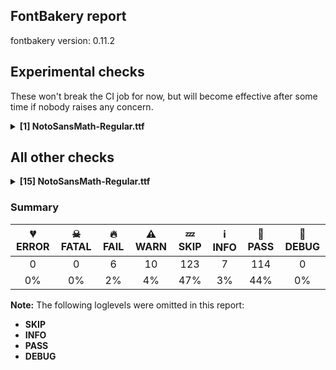 ## FontBakery report

fontbakery version: 0.11.2

<h2>Experimental checks</h2><p>These won't break the CI job for now, but will become effective after some time if nobody raises any concern.</p><details><summary><b>[1] NotoSansMath-Regular.ttf</b></summary><div><details><summary>🔥 <b>FAIL:</b> Ensure the font supports case swapping for all its glyphs. (<a href="https://font-bakery.readthedocs.io/en/stable/fontbakery/profiles/universal.html#com.google.fonts/check/case_mapping">com.google.fonts/check/case_mapping</a>)</summary><div>


* 🔥 **FAIL** The following glyphs lack their case-swapping counterparts:

| Glyph present in the font | Missing case-swapping counterpart |
| :--- | :--- |
| U+0123: LATIN SMALL LETTER G WITH CEDILLA | U+0122: LATIN CAPITAL LETTER G WITH CEDILLA |

 [code: missing-case-counterparts]
</div></details><br></div></details><h2>All other checks</h2><details><summary><b>[15] NotoSansMath-Regular.ttf</b></summary><div><details><summary>🔥 <b>FAIL:</b> Check Google Fonts glyph coverage. (<a href="https://font-bakery.readthedocs.io/en/stable/fontbakery/profiles/googlefonts.html#com.google.fonts/check/glyph_coverage">com.google.fonts/check/glyph_coverage</a>)</summary><div>


* 🔥 **FAIL** Missing required codepoints:

	- 0x00A1 (INVERTED EXCLAMATION MARK)


	- 0x00A8 (DIAERESIS)


	- 0x00AA (FEMININE ORDINAL INDICATOR)


	- 0x00AB (LEFT-POINTING DOUBLE ANGLE QUOTATION MARK)


	- 0x00AF (MACRON)


	- 0x00B4 (ACUTE ACCENT)


	- 0x00B6 (PILCROW SIGN)


	- 0x00BA (MASCULINE ORDINAL INDICATOR)


	- 0x00BB (RIGHT-POINTING DOUBLE ANGLE QUOTATION MARK)


	- 0x00BF (INVERTED QUESTION MARK)


	- 0x00C0 (LATIN CAPITAL LETTER A WITH GRAVE)


	- 0x00C1 (LATIN CAPITAL LETTER A WITH ACUTE)


	- 0x00C2 (LATIN CAPITAL LETTER A WITH CIRCUMFLEX)


	- 0x00C3 (LATIN CAPITAL LETTER A WITH TILDE)


	- 0x00C4 (LATIN CAPITAL LETTER A WITH DIAERESIS)


	- 0x00C6 (LATIN CAPITAL LETTER AE)


	- 0x00C8 (LATIN CAPITAL LETTER E WITH GRAVE)


	- 0x00C9 (LATIN CAPITAL LETTER E WITH ACUTE)


	- 0x00CA (LATIN CAPITAL LETTER E WITH CIRCUMFLEX)


	- 0x00CB (LATIN CAPITAL LETTER E WITH DIAERESIS)


	- 0x00CC (LATIN CAPITAL LETTER I WITH GRAVE)


	- 0x00CD (LATIN CAPITAL LETTER I WITH ACUTE)


	- 0x00CE (LATIN CAPITAL LETTER I WITH CIRCUMFLEX)


	- 0x00CF (LATIN CAPITAL LETTER I WITH DIAERESIS)


	- 0x00D1 (LATIN CAPITAL LETTER N WITH TILDE)


	- 0x00D2 (LATIN CAPITAL LETTER O WITH GRAVE)


	- 0x00D3 (LATIN CAPITAL LETTER O WITH ACUTE)


	- 0x00D4 (LATIN CAPITAL LETTER O WITH CIRCUMFLEX)


	- 0x00D5 (LATIN CAPITAL LETTER O WITH TILDE)


	- 0x00D6 (LATIN CAPITAL LETTER O WITH DIAERESIS)


	- 0x00D8 (LATIN CAPITAL LETTER O WITH STROKE)


	- 0x00D9 (LATIN CAPITAL LETTER U WITH GRAVE)


	- 0x00DA (LATIN CAPITAL LETTER U WITH ACUTE)


	- 0x00DB (LATIN CAPITAL LETTER U WITH CIRCUMFLEX)


	- 0x00DC (LATIN CAPITAL LETTER U WITH DIAERESIS)


	- 0x00DD (LATIN CAPITAL LETTER Y WITH ACUTE)


	- 0x00DF (LATIN SMALL LETTER SHARP S)


	- 0x00E0 (LATIN SMALL LETTER A WITH GRAVE)


	- 0x00E1 (LATIN SMALL LETTER A WITH ACUTE)


	- 0x00E2 (LATIN SMALL LETTER A WITH CIRCUMFLEX)


	- 0x00E3 (LATIN SMALL LETTER A WITH TILDE)


	- 0x00E4 (LATIN SMALL LETTER A WITH DIAERESIS)


	- 0x00E6 (LATIN SMALL LETTER AE)


	- 0x00E8 (LATIN SMALL LETTER E WITH GRAVE)


	- 0x00E9 (LATIN SMALL LETTER E WITH ACUTE)


	- 0x00EA (LATIN SMALL LETTER E WITH CIRCUMFLEX)


	- 0x00EB (LATIN SMALL LETTER E WITH DIAERESIS)


	- 0x00EC (LATIN SMALL LETTER I WITH GRAVE)


	- 0x00ED (LATIN SMALL LETTER I WITH ACUTE)


	- 0x00EE (LATIN SMALL LETTER I WITH CIRCUMFLEX)


	- 0x00EF (LATIN SMALL LETTER I WITH DIAERESIS)


	- 0x00F1 (LATIN SMALL LETTER N WITH TILDE)


	- 0x00F2 (LATIN SMALL LETTER O WITH GRAVE)


	- 0x00F3 (LATIN SMALL LETTER O WITH ACUTE)


	- 0x00F4 (LATIN SMALL LETTER O WITH CIRCUMFLEX)


	- 0x00F5 (LATIN SMALL LETTER O WITH TILDE)


	- 0x00F6 (LATIN SMALL LETTER O WITH DIAERESIS)


	- 0x00F8 (LATIN SMALL LETTER O WITH STROKE)


	- 0x00F9 (LATIN SMALL LETTER U WITH GRAVE)


	- 0x00FA (LATIN SMALL LETTER U WITH ACUTE)


	- 0x00FB (LATIN SMALL LETTER U WITH CIRCUMFLEX)


	- 0x00FC (LATIN SMALL LETTER U WITH DIAERESIS)


	- 0x00FD (LATIN SMALL LETTER Y WITH ACUTE)


	- 0x00FF (LATIN SMALL LETTER Y WITH DIAERESIS)


	- 0x0100 (LATIN CAPITAL LETTER A WITH MACRON)


	- 0x0101 (LATIN SMALL LETTER A WITH MACRON)


	- 0x0102 (LATIN CAPITAL LETTER A WITH BREVE)


	- 0x0103 (LATIN SMALL LETTER A WITH BREVE)


	- 0x0104 (LATIN CAPITAL LETTER A WITH OGONEK)


	- 0x0105 (LATIN SMALL LETTER A WITH OGONEK)


	- 0x0106 (LATIN CAPITAL LETTER C WITH ACUTE)


	- 0x0107 (LATIN SMALL LETTER C WITH ACUTE)


	- 0x010A (LATIN CAPITAL LETTER C WITH DOT ABOVE)


	- 0x010B (LATIN SMALL LETTER C WITH DOT ABOVE)


	- 0x010C (LATIN CAPITAL LETTER C WITH CARON)


	- 0x010D (LATIN SMALL LETTER C WITH CARON)


	- 0x010E (LATIN CAPITAL LETTER D WITH CARON)


	- 0x010F (LATIN SMALL LETTER D WITH CARON)


	- 0x0110 (LATIN CAPITAL LETTER D WITH STROKE)


	- 0x0111 (LATIN SMALL LETTER D WITH STROKE)


	- 0x0112 (LATIN CAPITAL LETTER E WITH MACRON)


	- 0x0113 (LATIN SMALL LETTER E WITH MACRON)


	- 0x0116 (LATIN CAPITAL LETTER E WITH DOT ABOVE)


	- 0x0117 (LATIN SMALL LETTER E WITH DOT ABOVE)


	- 0x0118 (LATIN CAPITAL LETTER E WITH OGONEK)


	- 0x0119 (LATIN SMALL LETTER E WITH OGONEK)


	- 0x011A (LATIN CAPITAL LETTER E WITH CARON)


	- 0x011B (LATIN SMALL LETTER E WITH CARON)


	- 0x011E (LATIN CAPITAL LETTER G WITH BREVE)


	- 0x011F (LATIN SMALL LETTER G WITH BREVE)


	- 0x0120 (LATIN CAPITAL LETTER G WITH DOT ABOVE)


	- 0x0121 (LATIN SMALL LETTER G WITH DOT ABOVE)


	- 0x0122 (LATIN CAPITAL LETTER G WITH CEDILLA)


	- 0x0126 (LATIN CAPITAL LETTER H WITH STROKE)


	- 0x0127 (LATIN SMALL LETTER H WITH STROKE)


	- 0x012A (LATIN CAPITAL LETTER I WITH MACRON)


	- 0x012B (LATIN SMALL LETTER I WITH MACRON)


	- 0x012E (LATIN CAPITAL LETTER I WITH OGONEK)


	- 0x012F (LATIN SMALL LETTER I WITH OGONEK)


	- 0x0130 (LATIN CAPITAL LETTER I WITH DOT ABOVE)


	- 0x0136 (LATIN CAPITAL LETTER K WITH CEDILLA)


	- 0x0137 (LATIN SMALL LETTER K WITH CEDILLA)


	- 0x0139 (LATIN CAPITAL LETTER L WITH ACUTE)


	- 0x013A (LATIN SMALL LETTER L WITH ACUTE)


	- 0x013B (LATIN CAPITAL LETTER L WITH CEDILLA)


	- 0x013C (LATIN SMALL LETTER L WITH CEDILLA)


	- 0x013D (LATIN CAPITAL LETTER L WITH CARON)


	- 0x013E (LATIN SMALL LETTER L WITH CARON)


	- 0x0141 (LATIN CAPITAL LETTER L WITH STROKE)


	- 0x0142 (LATIN SMALL LETTER L WITH STROKE)


	- 0x0143 (LATIN CAPITAL LETTER N WITH ACUTE)


	- 0x0144 (LATIN SMALL LETTER N WITH ACUTE)


	- 0x0145 (LATIN CAPITAL LETTER N WITH CEDILLA)


	- 0x0146 (LATIN SMALL LETTER N WITH CEDILLA)


	- 0x0147 (LATIN CAPITAL LETTER N WITH CARON)


	- 0x0148 (LATIN SMALL LETTER N WITH CARON)


	- 0x0150 (LATIN CAPITAL LETTER O WITH DOUBLE ACUTE)


	- 0x0151 (LATIN SMALL LETTER O WITH DOUBLE ACUTE)


	- 0x0152 (LATIN CAPITAL LIGATURE OE)


	- 0x0153 (LATIN SMALL LIGATURE OE)


	- 0x0154 (LATIN CAPITAL LETTER R WITH ACUTE)


	- 0x0155 (LATIN SMALL LETTER R WITH ACUTE)


	- 0x0158 (LATIN CAPITAL LETTER R WITH CARON)


	- 0x0159 (LATIN SMALL LETTER R WITH CARON)


	- 0x015A (LATIN CAPITAL LETTER S WITH ACUTE)


	- 0x015B (LATIN SMALL LETTER S WITH ACUTE)


	- 0x015E (LATIN CAPITAL LETTER S WITH CEDILLA)


	- 0x015F (LATIN SMALL LETTER S WITH CEDILLA)


	- 0x0160 (LATIN CAPITAL LETTER S WITH CARON)


	- 0x0161 (LATIN SMALL LETTER S WITH CARON)


	- 0x0164 (LATIN CAPITAL LETTER T WITH CARON)


	- 0x0165 (LATIN SMALL LETTER T WITH CARON)


	- 0x016A (LATIN CAPITAL LETTER U WITH MACRON)


	- 0x016B (LATIN SMALL LETTER U WITH MACRON)


	- 0x016E (LATIN CAPITAL LETTER U WITH RING ABOVE)


	- 0x016F (LATIN SMALL LETTER U WITH RING ABOVE)


	- 0x0170 (LATIN CAPITAL LETTER U WITH DOUBLE ACUTE)


	- 0x0171 (LATIN SMALL LETTER U WITH DOUBLE ACUTE)


	- 0x0172 (LATIN CAPITAL LETTER U WITH OGONEK)


	- 0x0173 (LATIN SMALL LETTER U WITH OGONEK)


	- 0x0174 (LATIN CAPITAL LETTER W WITH CIRCUMFLEX)


	- 0x0175 (LATIN SMALL LETTER W WITH CIRCUMFLEX)


	- 0x0176 (LATIN CAPITAL LETTER Y WITH CIRCUMFLEX)


	- 0x0177 (LATIN SMALL LETTER Y WITH CIRCUMFLEX)


	- 0x0178 (LATIN CAPITAL LETTER Y WITH DIAERESIS)


	- 0x0179 (LATIN CAPITAL LETTER Z WITH ACUTE)


	- 0x017A (LATIN SMALL LETTER Z WITH ACUTE)


	- 0x017B (LATIN CAPITAL LETTER Z WITH DOT ABOVE)


	- 0x017C (LATIN SMALL LETTER Z WITH DOT ABOVE)


	- 0x017D (LATIN CAPITAL LETTER Z WITH CARON)


	- 0x017E (LATIN SMALL LETTER Z WITH CARON)


	- 0x0218 (LATIN CAPITAL LETTER S WITH COMMA BELOW)


	- 0x0219 (LATIN SMALL LETTER S WITH COMMA BELOW)


	- 0x021A (LATIN CAPITAL LETTER T WITH COMMA BELOW)


	- 0x021B (LATIN SMALL LETTER T WITH COMMA BELOW)


	- 0x02C7 (CARON)


	- 0x02D8 (BREVE)


	- 0x02D9 (DOT ABOVE)


	- 0x02DB (OGONEK)


	- 0x02DC (SMALL TILDE)


	- 0x02DD (DOUBLE ACUTE ACCENT)


	- 0x0328 (COMBINING OGONEK)


	- 0x1E80 (LATIN CAPITAL LETTER W WITH GRAVE)


	- 0x1E81 (LATIN SMALL LETTER W WITH GRAVE)


	- 0x1E82 (LATIN CAPITAL LETTER W WITH ACUTE)


	- 0x1E83 (LATIN SMALL LETTER W WITH ACUTE)


	- 0x1E84 (LATIN CAPITAL LETTER W WITH DIAERESIS)


	- 0x1E85 (LATIN SMALL LETTER W WITH DIAERESIS)


	- 0x1E9E (LATIN CAPITAL LETTER SHARP S)


	- 0x1EF2 (LATIN CAPITAL LETTER Y WITH GRAVE)


	- 0x1EF3 (LATIN SMALL LETTER Y WITH GRAVE)


	- 0x2013 (EN DASH)


	- 0x2014 (EM DASH)


	- 0x201A (SINGLE LOW-9 QUOTATION MARK)


	- 0x201E (DOUBLE LOW-9 QUOTATION MARK)


	- 0x2022 (BULLET)


	- 0x2039 (SINGLE LEFT-POINTING ANGLE QUOTATION MARK)


	- 0x203A (SINGLE RIGHT-POINTING ANGLE QUOTATION MARK)


	- 0x2122 (TRADE MARK SIGN)
 [code: missing-codepoints]
</div></details><details><summary>🔥 <b>FAIL:</b> Version number has increased since previous release on Google Fonts? (<a href="https://font-bakery.readthedocs.io/en/stable/fontbakery/profiles/googlefonts.html#com.google.fonts/check/version_bump">com.google.fonts/check/version_bump</a>)</summary><div>


* 🔥 **FAIL** Version number 2.539 is equal to version on google/fonts **GitHub repo**.
</div></details><details><summary>🔥 <b>FAIL:</b> Noto fonts must have an ARTICLE.en_us.html file (<a href="https://font-bakery.readthedocs.io/en/stable/fontbakery/profiles/googlefonts.html#com.google.fonts/check/description/noto_has_article">com.google.fonts/check/description/noto_has_article</a>)</summary><div>


* 🔥 **FAIL** This is a Noto font but it lacks an ARTICLE.en_us.html file [code: missing-article]
</div></details><details><summary>🔥 <b>FAIL:</b> Checking OS/2 usWinAscent & usWinDescent. (<a href="https://font-bakery.readthedocs.io/en/stable/fontbakery/profiles/universal.html#com.google.fonts/check/family/win_ascent_and_descent">com.google.fonts/check/family/win_ascent_and_descent</a>)</summary><div>


* 🔥 **FAIL** OS/2.usWinAscent value should be equal or greater than 2962, but got 2685 instead [code: ascent]
* 🔥 **FAIL** OS/2.usWinDescent value should be equal or greater than 2406, but got 1572 instead [code: descent]
</div></details><details><summary>🔥 <b>FAIL:</b> Check that legacy accents aren't used in composite glyphs. (<a href="https://font-bakery.readthedocs.io/en/stable/fontbakery/profiles/universal.html#com.google.fonts/check/legacy_accents">com.google.fonts/check/legacy_accents</a>)</summary><div>


* 🔥 **FAIL** Width of legacy accent "grave" is zero. [code: legacy-accents-width]
* ⚠ **WARN** Glyph "Aring" has a legacy accent component  (ring). It needs to be replaced by a combining mark. [code: legacy-accents-component]
* ⚠ **WARN** Glyph "Ccedilla" has a legacy accent component  (cedilla). It needs to be replaced by a combining mark. [code: legacy-accents-component]
* ⚠ **WARN** Glyph "ccedilla" has a legacy accent component  (cedilla). It needs to be replaced by a combining mark. [code: legacy-accents-component]
</div></details><details><summary>⚠ <b>WARN:</b> Check for codepoints not covered by METADATA subsets. (<a href="https://font-bakery.readthedocs.io/en/stable/fontbakery/profiles/googlefonts.html#com.google.fonts/check/metadata/unreachable_subsetting">com.google.fonts/check/metadata/unreachable_subsetting</a>)</summary><div>


* ⚠ **WARN** The following codepoints supported by the font are not covered by
    any subsets defined in the font's metadata file, and will never
    be served. You can solve this by either manually adding additional
    subset declarations to METADATA.pb, or by editing the glyphset
    definitions.

 * U+02D4 MODIFIER LETTER UP TACK: not included in any glyphset definition
 * U+02D5 MODIFIER LETTER DOWN TACK: not included in any glyphset definition
 * U+0306 COMBINING BREVE: try adding one of: old-permic, tifinagh
 * U+030A COMBINING RING ABOVE: try adding syriac
 * U+030B COMBINING DOUBLE ACUTE ACCENT: try adding one of: cherokee, osage
 * U+030C COMBINING CARON: try adding one of: cherokee, tai-le
 * U+0311 COMBINING INVERTED BREVE: try adding coptic
 * U+0312 COMBINING TURNED COMMA ABOVE: not included in any glyphset definition
 * U+0326 COMBINING COMMA BELOW: not included in any glyphset definition
 * U+0327 COMBINING CEDILLA: not included in any glyphset definition
 * U+032C COMBINING CARON BELOW: not included in any glyphset definition
 * U+032D COMBINING CIRCUMFLEX ACCENT BELOW: try adding syriac
 * U+032E COMBINING BREVE BELOW: try adding syriac
 * U+032F COMBINING INVERTED BREVE BELOW: not included in any glyphset definition
 * U+0331 COMBINING MACRON BELOW: try adding one of: gothic, caucasian-albanian, cherokee, syriac, tifinagh
 * U+0332 COMBINING LOW LINE: not included in any glyphset definition
 * U+0333 COMBINING DOUBLE LOW LINE: not included in any glyphset definition
 * U+0338 COMBINING LONG SOLIDUS OVERLAY: not included in any glyphset definition
 * U+033A COMBINING INVERTED BRIDGE BELOW: not included in any glyphset definition
 * U+033F COMBINING DOUBLE OVERLINE: try adding coptic
 * U+0346 COMBINING BRIDGE ABOVE: not included in any glyphset definition
 * U+034D COMBINING LEFT RIGHT ARROW BELOW: not included in any glyphset definition
 * U+1D46 MODIFIER LETTER SMALL TURNED AE: not included in any glyphset definition
 * U+2000 EN QUAD: not included in any glyphset definition
 * U+2001 EM QUAD: not included in any glyphset definition
 * U+2003 EM SPACE: try adding nushu
 * U+2004 THREE-PER-EM SPACE: not included in any glyphset definition
 * U+2005 FOUR-PER-EM SPACE: not included in any glyphset definition
 * U+2006 SIX-PER-EM SPACE: not included in any glyphset definition
 * U+2007 FIGURE SPACE: not included in any glyphset definition
 * U+2008 PUNCTUATION SPACE: not included in any glyphset definition
 * U+200A HAIR SPACE: not included in any glyphset definition
 * U+2016 DOUBLE VERTICAL LINE: not included in any glyphset definition
 * U+2021 DOUBLE DAGGER: try adding adlam
 * U+202F NARROW NO-BREAK SPACE: try adding one of: mongolian, yi
 * U+205F MEDIUM MATHEMATICAL SPACE: not included in any glyphset definition
 * U+210F PLANCK CONSTANT OVER TWO PI: not included in any glyphset definition
 * U+2118 SCRIPT CAPITAL P: not included in any glyphset definition
 * U+2126 OHM SIGN: not included in any glyphset definition
 * U+2127 INVERTED OHM SIGN: not included in any glyphset definition
 * U+23B7 RADICAL SYMBOL BOTTOM: not included in any glyphset definition
 * U+2500 BOX DRAWINGS LIGHT HORIZONTAL: not included in any glyphset definition
 * U+250C BOX DRAWINGS LIGHT DOWN AND RIGHT: not included in any glyphset definition
 * U+2510 BOX DRAWINGS LIGHT DOWN AND LEFT: not included in any glyphset definition
 * U+2514 BOX DRAWINGS LIGHT UP AND RIGHT: not included in any glyphset definition
 * U+2518 BOX DRAWINGS LIGHT UP AND LEFT: not included in any glyphset definition
 * U+2550 BOX DRAWINGS DOUBLE HORIZONTAL: not included in any glyphset definition
 * U+2571 BOX DRAWINGS LIGHT DIAGONAL UPPER RIGHT TO LOWER LEFT: not included in any glyphset definition
 * U+2572 BOX DRAWINGS LIGHT DIAGONAL UPPER LEFT TO LOWER RIGHT: not included in any glyphset definition
 * U+2577 BOX DRAWINGS LIGHT DOWN: not included in any glyphset definition
 * U+25A0 BLACK SQUARE: try adding symbols
 * U+25A1 WHITE SQUARE: try adding symbols
 * U+25A2 WHITE SQUARE WITH ROUNDED CORNERS: try adding symbols
 * U+25A3 WHITE SQUARE CONTAINING BLACK SMALL SQUARE: try adding symbols
 * U+25A4 SQUARE WITH HORIZONTAL FILL: try adding symbols
 * U+25A5 SQUARE WITH VERTICAL FILL: try adding symbols
 * U+25A6 SQUARE WITH ORTHOGONAL CROSSHATCH FILL: try adding symbols
 * U+25A7 SQUARE WITH UPPER LEFT TO LOWER RIGHT FILL: try adding symbols
 * U+25A8 SQUARE WITH UPPER RIGHT TO LOWER LEFT FILL: try adding symbols
 * U+25A9 SQUARE WITH DIAGONAL CROSSHATCH FILL: try adding symbols
 * U+25AA BLACK SMALL SQUARE: try adding symbols
 * U+25AB WHITE SMALL SQUARE: try adding symbols
 * U+25AC BLACK RECTANGLE: try adding symbols
 * U+25AD WHITE RECTANGLE: try adding symbols
 * U+25AE BLACK VERTICAL RECTANGLE: try adding symbols
 * U+25B0 BLACK PARALLELOGRAM: try adding symbols
 * U+25B1 WHITE PARALLELOGRAM: try adding symbols
 * U+25B2 BLACK UP-POINTING TRIANGLE: try adding symbols
 * U+25B4 BLACK UP-POINTING SMALL TRIANGLE: try adding symbols
 * U+25B5 WHITE UP-POINTING SMALL TRIANGLE: try adding symbols
 * U+25B6 BLACK RIGHT-POINTING TRIANGLE: try adding symbols
 * U+25B8 BLACK RIGHT-POINTING SMALL TRIANGLE: try adding symbols
 * U+25B9 WHITE RIGHT-POINTING SMALL TRIANGLE: try adding symbols
 * U+25BA BLACK RIGHT-POINTING POINTER: try adding symbols
 * U+25BB WHITE RIGHT-POINTING POINTER: try adding symbols
 * U+25BC BLACK DOWN-POINTING TRIANGLE: try adding symbols
 * U+25BE BLACK DOWN-POINTING SMALL TRIANGLE: try adding symbols
 * U+25BF WHITE DOWN-POINTING SMALL TRIANGLE: try adding symbols
 * U+25C0 BLACK LEFT-POINTING TRIANGLE: try adding symbols
 * U+25C2 BLACK LEFT-POINTING SMALL TRIANGLE: try adding symbols
 * U+25C3 WHITE LEFT-POINTING SMALL TRIANGLE: try adding symbols
 * U+25C4 BLACK LEFT-POINTING POINTER: try adding symbols
 * U+25C5 WHITE LEFT-POINTING POINTER: try adding symbols
 * U+25C6 BLACK DIAMOND: try adding symbols
 * U+25C7 WHITE DIAMOND: try adding symbols
 * U+25C8 WHITE DIAMOND CONTAINING BLACK SMALL DIAMOND: try adding symbols
 * U+25C9 FISHEYE: try adding symbols
 * U+25CB WHITE CIRCLE: try adding symbols
 * U+25CD CIRCLE WITH VERTICAL FILL: try adding symbols
 * U+25CE BULLSEYE: try adding symbols
 * U+25CF BLACK CIRCLE: try adding symbols
 * U+25D0 CIRCLE WITH LEFT HALF BLACK: try adding symbols
 * U+25D1 CIRCLE WITH RIGHT HALF BLACK: try adding symbols
 * U+25D2 CIRCLE WITH LOWER HALF BLACK: try adding symbols
 * U+25D3 CIRCLE WITH UPPER HALF BLACK: try adding symbols
 * U+25D4 CIRCLE WITH UPPER RIGHT QUADRANT BLACK: try adding symbols
 * U+25D5 CIRCLE WITH ALL BUT UPPER LEFT QUADRANT BLACK: try adding symbols
 * U+25D6 LEFT HALF BLACK CIRCLE: try adding symbols
 * U+25D7 RIGHT HALF BLACK CIRCLE: try adding symbols
 * U+25D8 INVERSE BULLET: try adding symbols
 * U+25D9 INVERSE WHITE CIRCLE: try adding symbols
 * U+25DA UPPER HALF INVERSE WHITE CIRCLE: try adding symbols
 * U+25DB LOWER HALF INVERSE WHITE CIRCLE: try adding symbols
 * U+25DC UPPER LEFT QUADRANT CIRCULAR ARC: try adding symbols
 * U+25DD UPPER RIGHT QUADRANT CIRCULAR ARC: try adding symbols
 * U+25DE LOWER RIGHT QUADRANT CIRCULAR ARC: try adding symbols
 * U+25DF LOWER LEFT QUADRANT CIRCULAR ARC: try adding symbols
 * U+25E0 UPPER HALF CIRCLE: try adding symbols
 * U+25E1 LOWER HALF CIRCLE: try adding symbols
 * U+25E2 BLACK LOWER RIGHT TRIANGLE: try adding symbols
 * U+25E3 BLACK LOWER LEFT TRIANGLE: try adding symbols
 * U+25E4 BLACK UPPER LEFT TRIANGLE: try adding symbols
 * U+25E5 BLACK UPPER RIGHT TRIANGLE: try adding symbols
 * U+25E6 WHITE BULLET: try adding symbols
 * U+25E7 SQUARE WITH LEFT HALF BLACK: try adding symbols
 * U+25E8 SQUARE WITH RIGHT HALF BLACK: try adding symbols
 * U+25E9 SQUARE WITH UPPER LEFT DIAGONAL HALF BLACK: try adding symbols
 * U+25EA SQUARE WITH LOWER RIGHT DIAGONAL HALF BLACK: try adding symbols
 * U+25EB WHITE SQUARE WITH VERTICAL BISECTING LINE: try adding symbols
 * U+25EC WHITE UP-POINTING TRIANGLE WITH DOT: try adding symbols
 * U+25ED UP-POINTING TRIANGLE WITH LEFT HALF BLACK: try adding symbols
 * U+25EE UP-POINTING TRIANGLE WITH RIGHT HALF BLACK: try adding symbols
 * U+25EF LARGE CIRCLE: try adding symbols
 * U+25F0 WHITE SQUARE WITH UPPER LEFT QUADRANT: try adding symbols
 * U+25F1 WHITE SQUARE WITH LOWER LEFT QUADRANT: try adding symbols
 * U+25F2 WHITE SQUARE WITH LOWER RIGHT QUADRANT: try adding symbols
 * U+25F3 WHITE SQUARE WITH UPPER RIGHT QUADRANT: try adding symbols
 * U+25F4 WHITE CIRCLE WITH UPPER LEFT QUADRANT: try adding symbols
 * U+25F5 WHITE CIRCLE WITH LOWER LEFT QUADRANT: try adding symbols
 * U+25F6 WHITE CIRCLE WITH LOWER RIGHT QUADRANT: try adding symbols
 * U+25F7 WHITE CIRCLE WITH UPPER RIGHT QUADRANT: try adding symbols
 * U+25F8 UPPER LEFT TRIANGLE: try adding symbols
 * U+25F9 UPPER RIGHT TRIANGLE: try adding symbols
 * U+25FA LOWER LEFT TRIANGLE: try adding symbols
 * U+25FC BLACK MEDIUM SQUARE: try adding symbols
 * U+25FD WHITE MEDIUM SMALL SQUARE: try adding symbols
 * U+25FE BLACK MEDIUM SMALL SQUARE: try adding symbols
 * U+25FF LOWER RIGHT TRIANGLE: try adding symbols
 * U+2605 BLACK STAR: try adding symbols
 * U+2606 WHITE STAR: try adding symbols
 * U+26AA MEDIUM WHITE CIRCLE: try adding symbols
 * U+26AB MEDIUM BLACK CIRCLE: try adding symbols
 * U+2713 CHECK MARK: try adding symbols
 * U+2739 TWELVE POINTED BLACK STAR: try adding symbols
 * U+2B16 DIAMOND WITH LEFT HALF BLACK: try adding symbols
 * U+2B17 DIAMOND WITH RIGHT HALF BLACK: try adding symbols
 * U+2B18 DIAMOND WITH TOP HALF BLACK: try adding symbols
 * U+2B19 DIAMOND WITH BOTTOM HALF BLACK: try adding symbols
 * U+2B1A DOTTED SQUARE: try adding symbols
 * U+2B1B BLACK LARGE SQUARE: try adding symbols
 * U+2B1D BLACK VERY SMALL SQUARE: try adding symbols
 * U+2B24 BLACK LARGE CIRCLE: try adding symbols
 * U+2B25 BLACK MEDIUM DIAMOND: try adding symbols
 * U+1F780 BLACK LEFT-POINTING ISOSCELES RIGHT TRIANGLE: try adding symbols
 * U+1F781 BLACK UP-POINTING ISOSCELES RIGHT TRIANGLE: try adding symbols
 * U+1F782 BLACK RIGHT-POINTING ISOSCELES RIGHT TRIANGLE: try adding symbols
 * U+1F783 BLACK DOWN-POINTING ISOSCELES RIGHT TRIANGLE: try adding symbols
 * U+1F784 BLACK SLIGHTLY SMALL CIRCLE: try adding symbols
 * U+1F785 MEDIUM BOLD WHITE CIRCLE: try adding symbols
 * U+1F786 BOLD WHITE CIRCLE: try adding symbols
 * U+1F787 HEAVY WHITE CIRCLE: try adding symbols
 * U+1F788 VERY HEAVY WHITE CIRCLE: try adding symbols
 * U+1F789 EXTREMELY HEAVY WHITE CIRCLE: try adding symbols
 * U+1F78A WHITE CIRCLE CONTAINING BLACK SMALL CIRCLE: try adding symbols
 * U+1F78B ROUND TARGET: try adding symbols
 * U+1F78C BLACK TINY SQUARE: try adding symbols
 * U+1F78D BLACK SLIGHTLY SMALL SQUARE: try adding symbols
 * U+1F78E LIGHT WHITE SQUARE: try adding symbols
 * U+1F78F MEDIUM WHITE SQUARE: try adding symbols
 * U+1F790 BOLD WHITE SQUARE: try adding symbols
 * U+1F791 HEAVY WHITE SQUARE: try adding symbols
 * U+1F792 VERY HEAVY WHITE SQUARE: try adding symbols
 * U+1F793 EXTREMELY HEAVY WHITE SQUARE: try adding symbols
 * U+1F794 WHITE SQUARE CONTAINING BLACK VERY SMALL SQUARE: try adding symbols
 * U+1F795 WHITE SQUARE CONTAINING BLACK MEDIUM SQUARE: try adding symbols
 * U+1F796 SQUARE TARGET: try adding symbols
 * U+1F797 BLACK TINY DIAMOND: try adding symbols
 * U+1F798 BLACK VERY SMALL DIAMOND: try adding symbols
 * U+1F799 BLACK MEDIUM SMALL DIAMOND: try adding symbols
 * U+1F79A WHITE DIAMOND CONTAINING BLACK VERY SMALL DIAMOND: try adding symbols
 * U+1F79B WHITE DIAMOND CONTAINING BLACK MEDIUM DIAMOND: try adding symbols
 * U+1F79C DIAMOND TARGET: try adding symbols
 * U+1F79D BLACK TINY LOZENGE: try adding symbols
 * U+1F79E BLACK VERY SMALL LOZENGE: try adding symbols
 * U+1F79F BLACK MEDIUM SMALL LOZENGE: try adding symbols
 * U+1F7A0 WHITE LOZENGE CONTAINING BLACK SMALL LOZENGE: try adding symbols
 * U+1F7A1 THIN GREEK CROSS: try adding symbols
 * U+1F7A2 LIGHT GREEK CROSS: try adding symbols
 * U+1F7A3 MEDIUM GREEK CROSS: try adding symbols
 * U+1F7A4 BOLD GREEK CROSS: try adding symbols
 * U+1F7A5 VERY BOLD GREEK CROSS: try adding symbols
 * U+1F7A6 VERY HEAVY GREEK CROSS: try adding symbols
 * U+1F7A7 EXTREMELY HEAVY GREEK CROSS: try adding symbols
 * U+1F7A8 THIN SALTIRE: try adding symbols
 * U+1F7A9 LIGHT SALTIRE: try adding symbols
 * U+1F7AA MEDIUM SALTIRE: try adding symbols
 * U+1F7AB BOLD SALTIRE: try adding symbols
 * U+1F7AC HEAVY SALTIRE: try adding symbols
 * U+1F7AD VERY HEAVY SALTIRE: try adding symbols
 * U+1F7AE EXTREMELY HEAVY SALTIRE: try adding symbols
 * U+1F7AF LIGHT FIVE SPOKED ASTERISK: try adding symbols
 * U+1F7B0 MEDIUM FIVE SPOKED ASTERISK: try adding symbols
 * U+1F7B1 BOLD FIVE SPOKED ASTERISK: try adding symbols
 * U+1F7B2 HEAVY FIVE SPOKED ASTERISK: try adding symbols
 * U+1F7B3 VERY HEAVY FIVE SPOKED ASTERISK: try adding symbols
 * U+1F7B4 EXTREMELY HEAVY FIVE SPOKED ASTERISK: try adding symbols
 * U+1F7B5 LIGHT SIX SPOKED ASTERISK: try adding symbols
 * U+1F7B6 MEDIUM SIX SPOKED ASTERISK: try adding symbols
 * U+1F7B7 BOLD SIX SPOKED ASTERISK: try adding symbols
 * U+1F7B8 HEAVY SIX SPOKED ASTERISK: try adding symbols
 * U+1F7B9 VERY HEAVY SIX SPOKED ASTERISK: try adding symbols
 * U+1F7BA EXTREMELY HEAVY SIX SPOKED ASTERISK: try adding symbols
 * U+1F7BB LIGHT EIGHT SPOKED ASTERISK: try adding symbols
 * U+1F7BC MEDIUM EIGHT SPOKED ASTERISK: try adding symbols
 * U+1F7BD BOLD EIGHT SPOKED ASTERISK: try adding symbols
 * U+1F7BE HEAVY EIGHT SPOKED ASTERISK: try adding symbols
 * U+1F7BF VERY HEAVY EIGHT SPOKED ASTERISK: try adding symbols
 * U+1F7C0 LIGHT THREE POINTED BLACK STAR: try adding symbols
 * U+1F7C1 MEDIUM THREE POINTED BLACK STAR: try adding symbols
 * U+1F7C2 THREE POINTED BLACK STAR: try adding symbols
 * U+1F7C3 MEDIUM THREE POINTED PINWHEEL STAR: try adding symbols
 * U+1F7C4 LIGHT FOUR POINTED BLACK STAR: try adding symbols
 * U+1F7C5 MEDIUM FOUR POINTED BLACK STAR: try adding symbols
 * U+1F7C6 FOUR POINTED BLACK STAR: try adding symbols
 * U+1F7C7 MEDIUM FOUR POINTED PINWHEEL STAR: try adding symbols
 * U+1F7C8 REVERSE LIGHT FOUR POINTED PINWHEEL STAR: try adding symbols
 * U+1F7C9 LIGHT FIVE POINTED BLACK STAR: try adding symbols
 * U+1F7CA HEAVY FIVE POINTED BLACK STAR: try adding symbols
 * U+1F7CB MEDIUM SIX POINTED BLACK STAR: try adding symbols
 * U+1F7CC HEAVY SIX POINTED BLACK STAR: try adding symbols
 * U+1F7CD SIX POINTED PINWHEEL STAR: try adding symbols
 * U+1F7CE MEDIUM EIGHT POINTED BLACK STAR: try adding symbols
 * U+1F7CF HEAVY EIGHT POINTED BLACK STAR: try adding symbols
 * U+1F7D0 VERY HEAVY EIGHT POINTED BLACK STAR: try adding symbols
 * U+1F7D1 HEAVY EIGHT POINTED PINWHEEL STAR: try adding symbols
 * U+1F7D2 LIGHT TWELVE POINTED BLACK STAR: try adding symbols
 * U+1F7D3 HEAVY TWELVE POINTED BLACK STAR: try adding symbols
 * U+1F7D4 HEAVY TWELVE POINTED PINWHEEL STAR: try adding symbols
 * U+1F7D5 CIRCLED TRIANGLE: try adding symbols
 * U+1F7D6 NEGATIVE CIRCLED TRIANGLE: try adding symbols
 * U+1F7D7 CIRCLED SQUARE: try adding symbols
 * U+1F7D8 NEGATIVE CIRCLED SQUARE: try adding symbols

Or you can add the above codepoints to one of the subsets supported by the font: `cyrillic`, `cyrillic-ext`, `greek-ext`, `latin`, `latin-ext`, `math` [code: unreachable-subsetting]
</div></details><details><summary>⚠ <b>WARN:</b> Glyphs are similiar to Google Fonts version? (<a href="https://font-bakery.readthedocs.io/en/stable/fontbakery/profiles/googlefonts.html#com.google.fonts/check/production_glyphs_similarity">com.google.fonts/check/production_glyphs_similarity</a>)</summary><div>


* ⚠ **WARN** Following glyphs differ greatly from Google Fonts version:
	* radical
	* u1D400
	* u1D401
	* u1D402
	* u1D403
	* u1D404
	* u1D405
	* u1D406
	* u1D407
	* u1D408
	* u1D409
	* u1D40A
	* u1D40B
	* u1D40C
	* u1D40D
	* u1D40E
	* u1D40F
	* u1D410
	* u1D411
	* u1D412
	* u1D413
	* u1D414
	* u1D415
	* u1D416
	* u1D417
	* u1D418
	* u1D419
	* u1D41A
	* u1D41B
	* u1D41C
	* u1D41D
	* u1D41E
	* u1D41F
	* u1D420
	* u1D421
	* u1D422
	* u1D423
	* u1D424
	* u1D425
	* u1D426
	* u1D427
	* u1D428
	* u1D429
	* u1D42A
	* u1D42B
	* u1D42C
	* u1D42D
	* u1D42E
	* u1D42F
	* u1D430
	* u1D431
	* u1D432
	* u1D433
	* u1D434
	* u1D435
	* u1D436
	* u1D437
	* u1D438
	* u1D439
	* u1D43A
	* u1D43B
	* u1D43C
	* u1D43D
	* u1D43E
	* u1D43F
	* u1D440
	* u1D441
	* u1D442
	* u1D443
	* u1D445
	* u1D446
	* u1D447
	* u1D448
	* u1D449
	* u1D44A
	* u1D44B
	* u1D44C
	* u1D44D
	* u1D44E
	* u1D44F
	* u1D450
	* u1D451
	* u1D452
	* u1D453
	* u1D454
	* u1D456
	* u1D457
	* u1D458
	* u1D459
	* u1D45A
	* u1D45B
	* u1D45C
	* u1D45D
	* u1D45E
	* u1D45F
	* u1D460
	* u1D461
	* u1D462
	* u1D463
	* u1D464
	* u1D465
	* u1D466
	* u1D467
	* u1D468
	* u1D469
	* u1D46A
	* u1D46B
	* u1D46C
	* u1D46D
	* u1D46E
	* u1D46F
	* u1D470
	* u1D471
	* u1D472
	* u1D473
	* u1D474
	* u1D475
	* u1D476
	* u1D477
	* u1D478
	* u1D479
	* u1D47A
	* u1D47B
	* u1D47C
	* u1D47D
	* u1D47E
	* u1D47F
	* u1D480
	* u1D481
	* u1D482
	* u1D483
	* u1D484
	* u1D485
	* u1D486
	* u1D487
	* u1D488
	* u1D489
	* u1D48A
	* u1D48B
	* u1D48C
	* u1D48D
	* u1D48E
	* u1D48F
	* u1D490
	* u1D491
	* u1D492
	* u1D493
	* u1D494
	* u1D495
	* u1D496
	* u1D497
	* u1D498
	* u1D499
	* u1D49A
	* u1D49B
	* u1D49C
	* u1D49E
	* u1D49F
	* u1D4A2
	* u1D4A6
	* u1D4A9
	* u1D4AA
	* u1D4AB
	* u1D4AC
	* u1D4AE
	* u1D4AF
	* u1D4B0
	* u1D4B1
	* u1D4B2
	* u1D4B3
	* u1D4B4
	* u1D4B5
	* u1D4D0
	* u1D4D1
	* u1D4D2
	* u1D4D3
	* u1D4D4
	* u1D4D5
	* u1D4D6
	* u1D4D7
	* u1D4D8
	* u1D4DA
	* u1D4DB
	* u1D4DC
	* u1D4DD
	* u1D4DE
	* u1D4DF
	* u1D4E0
	* u1D4E1
	* u1D4E2
	* u1D4E3
	* u1D4E4
	* u1D4E5
	* u1D4E6
	* u1D4E7
	* u1D4E8
	* u1D4E9
	* u1D56A
	* u1D670
	* u1D671
	* u1D673
	* u1D676
	* u1D677
	* u1D678
	* u1D679
	* u1D67A
	* u1D67B
	* u1D67C
	* u1D67D
	* u1D67E
	* u1D67F
	* u1D680
	* u1D681
	* u1D683
	* u1D684
	* u1D685
	* u1D686
	* u1D68A
	* u1D68B
	* u1D68C
	* u1D68D
	* u1D68E
	* u1D690
	* u1D691
	* u1D692
	* u1D693
	* u1D694
	* u1D695
	* u1D696
	* u1D697
	* u1D698
	* u1D699
	* u1D69A
	* u1D69B
	* u1D69C
	* u1D69D
	* u1D69E
	* u1D6A0
	* u1D6A4
	* u1D6A5
	* u1D6A8
	* u1D6A9
	* u1D6AA
	* u1D6AB
	* u1D6AC
	* u1D6AD
	* u1D6AE
	* u1D6AF
	* u1D6B0
	* u1D6B1
	* u1D6B2
	* u1D6B3
	* u1D6B4
	* u1D6B5
	* u1D6B6
	* u1D6B7
	* u1D6B8
	* u1D6BA
	* u1D6BB
	* u1D6BC
	* u1D6BD
	* u1D6BE
	* u1D6BF
	* u1D6C0
	* u1D6C1
	* u1D6C2
	* u1D6C3
	* u1D6C4
	* u1D6C5
	* u1D6C6
	* u1D6C7
	* u1D6C8
	* u1D6C9
	* u1D6CA
	* u1D6CB
	* u1D6CC
	* u1D6CD
	* u1D6CE
	* u1D6CF
	* u1D6D0
	* u1D6D1
	* u1D6D2
	* u1D6D3
	* u1D6D4
	* u1D6D5
	* u1D6D6
	* u1D6D7
	* u1D6D8
	* u1D6D9
	* u1D6DA
	* u1D6DC
	* u1D6DD
	* u1D6DE
	* u1D6E0
	* u1D6E1
	* u1D6E3
	* u1D6E4
	* u1D6E5
	* u1D6E6
	* u1D6E8
	* u1D6E9
	* u1D6EB
	* u1D6ED
	* u1D6EE
	* u1D6EF
	* u1D6F1
	* u1D6F2
	* u1D6F3
	* u1D6F5
	* u1D6F6
	* u1D6F7
	* u1D6F8
	* u1D6F9
	* u1D6FB
	* u1D6FC
	* u1D6FD
	* u1D6FE
	* u1D6FF
	* u1D700
	* u1D701
	* u1D702
	* u1D703
	* u1D705
	* u1D707
	* u1D709
	* u1D70A
	* u1D70C
	* u1D70E
	* u1D70F
	* u1D711
	* u1D712
	* u1D716
	* u1D717
	* u1D718
	* u1D719
	* u1D71A
	* u1D71C
	* u1D71D
	* u1D71E
	* u1D71F
	* u1D720
	* u1D721
	* u1D722
	* u1D723
	* u1D724
	* u1D725
	* u1D726
	* u1D727
	* u1D728
	* u1D729
	* u1D72A
	* u1D72B
	* u1D72C
	* u1D72D
	* u1D72E
	* u1D72F
	* u1D730
	* u1D731
	* u1D732
	* u1D733
	* u1D734
	* u1D735
	* u1D736
	* u1D737
	* u1D738
	* u1D739
	* u1D73A
	* u1D73B
	* u1D73C
	* u1D73D
	* u1D73E
	* u1D73F
	* u1D740
	* u1D741
	* u1D742
	* u1D743
	* u1D744
	* u1D745
	* u1D746
	* u1D747
	* u1D748
	* u1D749
	* u1D74A
	* u1D74B
	* u1D74C
	* u1D74D
	* u1D74E
	* u1D750
	* u1D751
	* u1D752
	* u1D753
	* u1D754
	* u1D755
	* u1D7CA
	* u1D7CB
	* u1D7F6
	* u1D7F7
	* u1D7F8
	* u1D7F9
	* u1D7FA
	* u1D7FB
	* u1D7FC
	* u1D7FD
	* u1D7FE
	* u1D7FF
	* uni20D0
	* uni20D1
	* uni20D6
	* uni20D7
	* uni20E1
	* uni20E7
	* uni20EC
	* uni20ED
	* uni20EE
	* uni20EF
	* uni210A
	* uni2110
	* uni212F
	* uni2134
	* uni221B
	* uni221C
	* uni239C
	* uni239F
	* uni23A1
	* uni23A3
	* uni23A4
	* uni23A6
	* uni23A7
	* uni23A8
	* uni23A9
	* uni23AA
	* uni23AB
	* uni23AC
	* uni23AD
	* uni23DE
	* uni23DF
	* uni25FB
	* uni27E6
	* uni27E7
	* uni27EA
	* uni27EB
	* uni2980
	* uni2983
	* uni2984
	* uni2985
	* uni2A04
	* uni2A3F
	* uni2AF4 and uni2AFC
</div></details><details><summary>⚠ <b>WARN:</b> Ensure fonts have ScriptLangTags declared on the 'meta' table. (<a href="https://font-bakery.readthedocs.io/en/stable/fontbakery/profiles/googlefonts.html#com.google.fonts/check/meta/script_lang_tags">com.google.fonts/check/meta/script_lang_tags</a>)</summary><div>


* ⚠ **WARN** This font file does not have a 'meta' table. [code: lacks-meta-table]
</div></details><details><summary>⚠ <b>WARN:</b> Check font contains no unreachable glyphs (<a href="https://font-bakery.readthedocs.io/en/stable/fontbakery/profiles/universal.html#com.google.fonts/check/unreachable_glyphs">com.google.fonts/check/unreachable_glyphs</a>)</summary><div>


* ⚠ **WARN** The following glyphs could not be reached by codepoint or substitution rules:

	- arrowdblup.x

	- arrowleft.l

	- arrowright.r

	- arrowup.x

	- backslash.s1

	- backslash.s2

	- backslash.s3

	- backslash.s4

	- braceleft.s1

	- braceleft.s10

	- braceleft.s11

	- braceleft.s12

	- braceleft.s2

	- braceleft.s3

	- braceleft.s4

	- braceleft.s5

	- braceleft.s6

	- braceleft.s7

	- braceleft.s8

	- braceleft.s9

	- braceright.s1

	- braceright.s10

	- braceright.s11

	- braceright.s12

	- braceright.s2

	- braceright.s3

	- braceright.s4

	- braceright.s5

	- braceright.s6

	- braceright.s7

	- braceright.s8

	- braceright.s9

	- bracketleft.s1

	- bracketleft.s10

	- bracketleft.s11

	- bracketleft.s12

	- bracketleft.s2

	- bracketleft.s3

	- bracketleft.s4

	- bracketleft.s5

	- bracketleft.s6

	- bracketleft.s7

	- bracketleft.s8

	- bracketleft.s9

	- bracketright.s1

	- bracketright.s10

	- bracketright.s11

	- bracketright.s12

	- bracketright.s2

	- bracketright.s3

	- bracketright.s4

	- bracketright.s5

	- bracketright.s6

	- bracketright.s7

	- bracketright.s8

	- bracketright.s9

	- caron.s1

	- caron.s2

	- caron.s3

	- caron.s4

	- caron.s5

	- circumflex.s1

	- circumflex.s2

	- circumflex.s3

	- circumflex.s4

	- circumflex.s5

	- horizontal.x

	- horizontalabove.x

	- horizontalbelow.x

	- integral.s1

	- leftarrowabove.s1

	- leftarrowabove.s2

	- leftarrowabove.s3

	- leftarrowabove.s4

	- leftarrowabove.s5

	- leftarrowbelow.s1

	- leftarrowbelow.s2

	- leftarrowbelow.s3

	- leftarrowbelow.s4

	- leftarrowbelow.s5

	- leftharpoonabove.s1

	- leftharpoonabove.s2

	- leftharpoonabove.s3

	- leftharpoonabove.s4

	- leftharpoonabove.s5

	- leftharpoonwithbarbdown.s1

	- leftharpoonwithbarbdown.s2

	- leftharpoonwithbarbdown.s3

	- leftharpoonwithbarbdown.s4

	- leftharpoonwithbarbdown.s5

	- parenleft.s1

	- parenleft.s10

	- parenleft.s11

	- parenleft.s12

	- parenleft.s2

	- parenleft.s3

	- parenleft.s4

	- parenleft.s5

	- parenleft.s6

	- parenleft.s7

	- parenleft.s8

	- parenleft.s9

	- parenright.s1

	- parenright.s10

	- parenright.s11

	- parenright.s12

	- parenright.s2

	- parenright.s3

	- parenright.s4

	- parenright.s5

	- parenright.s6

	- parenright.s7

	- parenright.s8

	- parenright.s9

	- product.s1

	- quadrupleintegral.b

	- quadrupleintegral.t

	- quadrupleintegral.x

	- radical.s1

	- radical.s2

	- radical.s3

	- radical.s4

	- radical.t

	- radical.x

	- rightarrowabove.s1

	- rightarrowabove.s2

	- rightarrowabove.s3

	- rightarrowabove.s4

	- rightarrowabove.s5

	- rightarrowbelow.s1

	- rightarrowbelow.s2

	- rightarrowbelow.s3

	- rightarrowbelow.s4

	- rightarrowbelow.s5

	- rightharpoonabove.s1

	- rightharpoonabove.s2

	- rightharpoonabove.s3

	- rightharpoonabove.s4

	- rightharpoonabove.s5

	- rightharpoonwithbarbdown.s1

	- rightharpoonwithbarbdown.s2

	- rightharpoonwithbarbdown.s3

	- rightharpoonwithbarbdown.s4

	- rightharpoonwithbarbdown.s5

	- slash.s1

	- slash.s2

	- slash.s3

	- slash.s4

	- slashlong.s1

	- slashlong.s2

	- slashlong.s3

	- slashlong.s4

	- slashlong.s5

	- summation.s1

	- tilde.s1

	- tilde.s2

	- tilde.s3

	- tilde.s4

	- tilde.s5

	- tildebelow.s1

	- tildebelow.s2

	- tildebelow.s3

	- tildebelow.s4

	- tildebelow.s5

	- u1D454.alt

	- underscore.s1

	- underscore.s2

	- underscore.s3

	- underscore.s4

	- underscore.s5

	- uni203E.s1

	- uni203E.s2

	- uni203E.s3

	- uni203E.s4

	- uni203E.s5

	- uni2210.s1

	- uni221B.s1

	- uni221B.s2

	- uni221B.s3

	- uni221B.s4

	- uni221C.s1

	- uni221C.s2

	- uni221C.s3

	- uni221C.s4

	- uni222C.b

	- uni222C.s1

	- uni222C.t

	- uni222C.x

	- uni222D.b

	- uni222D.s1

	- uni222D.t

	- uni222D.x

	- uni222E.s1

	- uni222F.s1

	- uni2230.s1

	- uni22C0.s1

	- uni22C1.s1

	- uni22C2.s1

	- uni22C3.s1

	- uni2308.s1

	- uni2308.s10

	- uni2308.s11

	- uni2308.s12

	- uni2308.s2

	- uni2308.s3

	- uni2308.s4

	- uni2308.s5

	- uni2308.s6

	- uni2308.s7

	- uni2308.s8

	- uni2308.s9

	- uni2308.t

	- uni2308.x

	- uni2309.s1

	- uni2309.s10

	- uni2309.s11

	- uni2309.s12

	- uni2309.s2

	- uni2309.s3

	- uni2309.s4

	- uni2309.s5

	- uni2309.s6

	- uni2309.s7

	- uni2309.s8

	- uni2309.s9

	- uni2309.t

	- uni2309.x

	- uni230A.b

	- uni230A.s1

	- uni230A.s10

	- uni230A.s11

	- uni230A.s12

	- uni230A.s2

	- uni230A.s3

	- uni230A.s4

	- uni230A.s5

	- uni230A.s6

	- uni230A.s7

	- uni230A.s8

	- uni230A.s9

	- uni230B.b

	- uni230B.s1

	- uni230B.s10

	- uni230B.s11

	- uni230B.s12

	- uni230B.s2

	- uni230B.s3

	- uni230B.s4

	- uni230B.s5

	- uni230B.s6

	- uni230B.s7

	- uni230B.s8

	- uni230B.s9

	- uni23B4.l

	- uni23B4.r

	- uni23B4.s1

	- uni23B4.s2

	- uni23B4.s3

	- uni23B4.s4

	- uni23B4.s5

	- uni23B4.x

	- uni23B5.l

	- uni23B5.r

	- uni23B5.s1

	- uni23B5.s2

	- uni23B5.s3

	- uni23B5.s4

	- uni23B5.s5

	- uni23B5.x

	- uni23DC.l

	- uni23DC.r

	- uni23DC.s1

	- uni23DC.s2

	- uni23DC.s3

	- uni23DC.s4

	- uni23DC.s5

	- uni23DC.x

	- uni23DD.l

	- uni23DD.r

	- uni23DD.s1

	- uni23DD.s2

	- uni23DD.s3

	- uni23DD.s4

	- uni23DD.s5

	- uni23DD.x

	- uni23DE.l

	- uni23DE.m

	- uni23DE.r

	- uni23DE.s1

	- uni23DE.s2

	- uni23DE.s3

	- uni23DE.s4

	- uni23DE.s5

	- uni23DE.x

	- uni23DF.l

	- uni23DF.m

	- uni23DF.r

	- uni23DF.s1

	- uni23DF.s2

	- uni23DF.s3

	- uni23DF.s4

	- uni23DF.s5

	- uni23DF.x

	- uni23E0.s1

	- uni23E0.s2

	- uni23E0.s3

	- uni23E0.s4

	- uni23E0.s5

	- uni23E1.s1

	- uni23E1.s2

	- uni23E1.s3

	- uni23E1.s4

	- uni23E1.s5

	- uni27E6.b

	- uni27E6.s1

	- uni27E6.s10

	- uni27E6.s11

	- uni27E6.s12

	- uni27E6.s2

	- uni27E6.s3

	- uni27E6.s4

	- uni27E6.s5

	- uni27E6.s6

	- uni27E6.s7

	- uni27E6.s8

	- uni27E6.s9

	- uni27E6.t

	- uni27E6.x

	- uni27E7.b

	- uni27E7.s1

	- uni27E7.s10

	- uni27E7.s11

	- uni27E7.s12

	- uni27E7.s2

	- uni27E7.s3

	- uni27E7.s4

	- uni27E7.s5

	- uni27E7.s6

	- uni27E7.s7

	- uni27E7.s8

	- uni27E7.s9

	- uni27E7.t

	- uni27E7.x

	- uni27E8.s1

	- uni27E8.s10

	- uni27E8.s11

	- uni27E8.s12

	- uni27E8.s2

	- uni27E8.s3

	- uni27E8.s4

	- uni27E8.s5

	- uni27E8.s6

	- uni27E8.s7

	- uni27E8.s8

	- uni27E8.s9

	- uni27E9.s1

	- uni27E9.s10

	- uni27E9.s11

	- uni27E9.s12

	- uni27E9.s2

	- uni27E9.s3

	- uni27E9.s4

	- uni27E9.s5

	- uni27E9.s6

	- uni27E9.s7

	- uni27E9.s8

	- uni27E9.s9

	- uni27EA.s1

	- uni27EA.s10

	- uni27EA.s11

	- uni27EA.s12

	- uni27EA.s2

	- uni27EA.s3

	- uni27EA.s4

	- uni27EA.s5

	- uni27EA.s6

	- uni27EA.s7

	- uni27EA.s8

	- uni27EA.s9

	- uni27EB.s1

	- uni27EB.s10

	- uni27EB.s11

	- uni27EB.s12

	- uni27EB.s2

	- uni27EB.s3

	- uni27EB.s4

	- uni27EB.s5

	- uni27EB.s6

	- uni27EB.s7

	- uni27EB.s8

	- uni27EB.s9

	- uni2983.b

	- uni2983.m

	- uni2983.s1

	- uni2983.s10

	- uni2983.s11

	- uni2983.s12

	- uni2983.s2

	- uni2983.s3

	- uni2983.s4

	- uni2983.s5

	- uni2983.s6

	- uni2983.s7

	- uni2983.s8

	- uni2983.s9

	- uni2983.t

	- uni2983.x

	- uni2984.b

	- uni2984.m

	- uni2984.s1

	- uni2984.s10

	- uni2984.s11

	- uni2984.s12

	- uni2984.s2

	- uni2984.s3

	- uni2984.s4

	- uni2984.s5

	- uni2984.s6

	- uni2984.s7

	- uni2984.s8

	- uni2984.s9

	- uni2984.t

	- uni2984.x

	- uni2985.s1

	- uni2985.s10

	- uni2985.s11

	- uni2985.s12

	- uni2985.s2

	- uni2985.s3

	- uni2985.s4

	- uni2985.s5

	- uni2985.s6

	- uni2985.s7

	- uni2985.s8

	- uni2985.s9

	- uni2986.s1

	- uni2986.s10

	- uni2986.s11

	- uni2986.s12

	- uni2986.s2

	- uni2986.s3

	- uni2986.s4

	- uni2986.s5

	- uni2986.s6

	- uni2986.s7

	- uni2986.s8

	- uni2986.s9

	- uni29FC.s1

	- uni29FC.s10

	- uni29FC.s11

	- uni29FC.s12

	- uni29FC.s2

	- uni29FC.s3

	- uni29FC.s4

	- uni29FC.s5

	- uni29FC.s6

	- uni29FC.s7

	- uni29FC.s8

	- uni29FC.s9

	- uni29FD.s1

	- uni29FD.s10

	- uni29FD.s11

	- uni29FD.s12

	- uni29FD.s2

	- uni29FD.s3

	- uni29FD.s4

	- uni29FD.s5

	- uni29FD.s6

	- uni29FD.s7

	- uni29FD.s8

	- uni29FD.s9

	- uni2A00.s1

	- uni2A01.s1

	- uni2A02.s1

	- uni2A03.s1

	- uni2A04.s1

	- uni2A05.s1

	- uni2A06.s1

	- uni2A09.s1

	- uni2A0C.s1

	- uni2AFC.s1

	- uni2AFC.s2

	- uni2AFF.s1

	- uni2AFF.s2

	- upWhiteMediumTriangle
 [code: unreachable-glyphs]
</div></details><details><summary>⚠ <b>WARN:</b> Check if each glyph has the recommended amount of contours. (<a href="https://font-bakery.readthedocs.io/en/stable/fontbakery/profiles/universal.html#com.google.fonts/check/contour_count">com.google.fonts/check/contour_count</a>)</summary><div>


* ⚠ **WARN** This check inspects the glyph outlines and detects the total number of contours in each of them. The expected values are infered from the typical ammounts of contours observed in a large collection of reference font families. The divergences listed below may simply indicate a significantly different design on some of your glyphs. On the other hand, some of these may flag actual bugs in the font such as glyphs mapped to an incorrect codepoint. Please consider reviewing the design and codepoint assignment of these to make sure they are correct.

The following glyphs do not have the recommended number of contours:

	- Glyph name: uni210A	Contours detected: 3	Expected: 2

	- Glyph name: uni210D	Contours detected: 3	Expected: 2

	- Glyph name: uni2119	Contours detected: 4	Expected: 2

	- Glyph name: uni211A	Contours detected: 5	Expected: 3

	- Glyph name: uni211D	Contours detected: 5	Expected: 3

	- Glyph name: uni21C7	Contours detected: 2	Expected: 1

	- Glyph name: uni21C8	Contours detected: 2	Expected: 1

	- Glyph name: uni21C9	Contours detected: 2	Expected: 1

	- Glyph name: uni21CA	Contours detected: 2	Expected: 1

	- Glyph name: uni21E0	Contours detected: 4	Expected: 3

	- Glyph name: uni21E1	Contours detected: 4	Expected: 3

	- Glyph name: uni21E2	Contours detected: 4	Expected: 3

	- Glyph name: uni21E3	Contours detected: 4	Expected: 3

	- Glyph name: circleplus	Contours detected: 5	Expected: 3

	- Glyph name: circleplus	Contours detected: 5	Expected: 3

	- Glyph name: uni210A	Contours detected: 3	Expected: 2

	- Glyph name: uni210D	Contours detected: 3	Expected: 2

	- Glyph name: uni2119	Contours detected: 4	Expected: 2

	- Glyph name: uni211A	Contours detected: 5	Expected: 3

	- Glyph name: uni211D	Contours detected: 5	Expected: 3

	- Glyph name: uni21C7	Contours detected: 2	Expected: 1

	- Glyph name: uni21C8	Contours detected: 2	Expected: 1

	- Glyph name: uni21C9	Contours detected: 2	Expected: 1

	- Glyph name: uni21CA	Contours detected: 2	Expected: 1

	- Glyph name: uni21E0	Contours detected: 4	Expected: 3

	- Glyph name: uni21E1	Contours detected: 4	Expected: 3

	- Glyph name: uni21E2	Contours detected: 4	Expected: 3

	- Glyph name: uni21E3	Contours detected: 4	Expected: 3
 [code: contour-count]
</div></details><details><summary>⚠ <b>WARN:</b> Check math signs have the same width. (<a href="https://font-bakery.readthedocs.io/en/stable/fontbakery/profiles/universal.html#com.google.fonts/check/math_signs_width">com.google.fonts/check/math_signs_width</a>)</summary><div>


* ⚠ **WARN** The most common width is 572 among a set of 170 math glyphs.
The following math glyphs have a different width, though:

Width = 699:
uni22F3, uni22F5, suchthat, uni22D0, uni22F6, uni2ABD, notsubset, element, uni220C, uni22FD, uni2289, uni22D1, propersuperset, uni22F9, uni22FB, uni2285, uni2AC8, reflexsubset, uni27C3, uni22F8, notelement, uni2AC7, uni2ABE, uni2288, uni27C4, uni228B, propersubset, uni228A, reflexsuperset

Width = 540:
proportional

Width = 652:
uni27C0, uni29A8, angle, uni29A9, uni29A2, uni299F, uni27D4, uni299E, uni29A4, uni299B, uni27D3, uni22BE, uni29A3, uni29AA, uni29A5, uni299D, uni299C, uni2221, uni29AB, orthogonal

Width = 617:
uni2239, uni2A27

Width = 696:
uni223E

Width = 667:
uni2A33, uni223F

Width = 542:
uni227C, uni227B, uni227D, uni22DE, uni22DF, uni2280, uni22E0, uni227A, uni2281, uni22E1

Width = 644:
uni2291, uni2292, uni2290

Width = 756:
uni2AE7, uni22A3, uni2AEB, uni2AE4, uni2AEA, uni2AE2, uni2AE8, uni22A8, uni2ADF, uni2AE9, uni22A2, uni22A5, uni2AE0, uni22A4

Width = 567:
uni22B0, uni22B1

Width = 600:
uni22D5

Width = 532:
uni22D7, uni22D6

Width = 775:
uni297B, uni2979

Width = 634:
uni297E, uni297F

Width = 732:
uni2994, uni2995, uni2996, uni2993

Width = 624:
uni29A1

Width = 689:
uni29E3, uni29E5, uni29E4

Width = 744:
uni29FA

Width = 916:
uni29FB

Width = 745:
uni2A68, uni2A69

Width = 762:
uni2A78

Width = 669:
uni2A79, uni2A7A

Width = 573:
uni2A7B, uni2A7C

Width = 798:
uni2AA2, uni2AA1

Width = 760:
uni2AA7, uni2AA9, uni2AA8, uni2AA6

Width = 681:
smallerthan, uni2AAD, uni2AAB, smallerthanorequalto

Width = 679:
uni2AC1, uni2ACC, uni2AD2, uni2AC3, uni2AC0, uni2AC5, uni2ACA, uni2AC9, uni2ABF, uni2AC2, uni2AD3, uni2AC4, uni2ACF, uni2AD1, uni2AD6, uni2AD4, uni2AC6, uni2ACB, uni2AD5, uni2AD0

Width = 754:
uni2AE1

Width = 836:
uni2AE6

Width = 547:
uni2AF4

Width = 735:
uni2AF5

Width = 222:
uni2AF6
 [code: width-outliers]
</div></details><details><summary>⚠ <b>WARN:</b> Do any segments have colinear vectors? (<a href="https://font-bakery.readthedocs.io/en/stable/fontbakery/profiles/Outline Correctness Checks.html#com.google.fonts/check/outline_colinear_vectors">com.google.fonts/check/outline_colinear_vectors</a>)</summary><div>


* ⚠ **WARN** The following glyphs have colinear vectors:

	* doublestruckrehArabicmath (U+1EEB3): L<<232.0,323.0>--<262.0,266.0>> -> L<<262.0,266.0>--<282.0,231.0>>

	* doublestruckzainArabicmath (U+1EEA6): L<<232.0,323.0>--<262.0,266.0>> -> L<<262.0,266.0>--<282.0,231.0>>

	* u1D604 (U+1D604): L<<425.0,432.0>--<369.0,189.0>> -> L<<369.0,189.0>--<325.0,0.0>>

	* u1D612 (U+1D612): L<<207.0,367.0>--<269.0,433.0>> -> L<<269.0,433.0>--<543.0,714.0>>

	* u1D646 (U+1D646): L<<251.0,369.0>--<327.0,471.0>> -> L<<327.0,471.0>--<529.0,714.0>>

	* u1D6FD (U+1D6FD): L<<-38.0,-240.0>--<42.0,126.0>> -> L<<42.0,126.0>--<127.0,543.0>>

	* u1D707 (U+1D707): L<<-34.0,-240.0>--<45.0,126.0>> -> L<<45.0,126.0>--<126.0,536.0>>

	* u1D70C (U+1D70C): L<<-59.0,-240.0>--<17.0,109.0>> -> L<<17.0,109.0>--<47.0,253.0>>

	* u1D737 (U+1D737): L<<-48.0,-240.0>--<32.0,126.0>> -> L<<32.0,126.0>--<109.0,527.0>>

	* u1D741 (U+1D741): L<<-48.0,-240.0>--<22.0,75.0>> -> L<<22.0,75.0>--<111.0,536.0>>

	* u1D746 (U+1D746): L<<-74.0,-240.0>--<6.0,122.0>> -> L<<6.0,122.0>--<35.0,263.0>>

	* uni2983 (U+2983): L<<347.0,784.0>--<347.0,784.0>> -> L<<347.0,784.0>--<490.0,784.0>>

	* uni2984 (U+2984): L<<51.0,784.0>--<194.0,784.0>> -> L<<194.0,784.0>--<194.0,784.0>> [code: found-colinear-vectors]
</div></details><details><summary>⚠ <b>WARN:</b> Do outlines contain any jaggy segments? (<a href="https://font-bakery.readthedocs.io/en/stable/fontbakery/profiles/Outline Correctness Checks.html#com.google.fonts/check/outline_jaggy_segments">com.google.fonts/check/outline_jaggy_segments</a>)</summary><div>


* ⚠ **WARN** The following glyphs have jaggy segments:

	* u1D432 (U+1D432): B<<321.0,162.0>-<327.0,138.0>-<329.0,118.0>>/B<<329.0,118.0>-<331.0,139.0>-<339.5,165.0>> = 11.150925168505127

	* u1D4A9 (U+1D4A9): B<<638.0,510.5>-<658.0,602.0>-<695.0,666.0>>/B<<695.0,666.0>-<653.0,623.0>-<607.0,551.5>> = 14.292682666020351

	* u1D4B6 (U+1D4B6): B<<266.0,51.0>-<266.0,82.0>-<279.0,108.0>>/B<<279.0,108.0>-<200.0,-6.0>-<125.0,-6.0>> = 8.156229018789725

	* u1D4B7 (U+1D4B7): B<<113.0,187.0>-<126.0,210.0>-<139.0,236.0>>/B<<139.0,236.0>-<118.0,211.0>-<103.5,197.5>> = 13.465208094811695

	* u1D4B9 (U+1D4B9): B<<261.0,51.0>-<261.0,82.0>-<274.0,108.0>>/B<<274.0,108.0>-<229.0,50.0>-<192.5,22.0>> = 11.241478767626447

	* u1D4BB (U+1D4BB): L<<78.0,105.0>--<153.0,236.0>>/B<<153.0,236.0>-<132.0,214.0>-<116.0,198.5>> = 13.875819336765673

	* u1D4BD (U+1D4BD): L<<414.0,586.0>--<166.0,112.0>>/B<<166.0,112.0>-<256.0,213.0>-<309.0,261.0>> = 14.0850159536873

	* u1D4BD (U+1D4BD): L<<9.0,-6.0>--<139.0,236.0>>/B<<139.0,236.0>-<125.0,220.0>-<106.0,201.5>> = 12.94167409490862

	* u1D4BE (U+1D4BE): B<<111.5,190.5>-<123.0,210.0>-<135.0,229.0>>/B<<135.0,229.0>-<123.0,216.0>-<107.5,201.0>> = 10.433745642783816

	* u1D4BF (U+1D4BF): L<<-1.0,-5.0>--<135.0,229.0>>/B<<135.0,229.0>-<124.0,216.0>-<108.5,201.0>> = 10.071350503532525

	* u1D4C0 (U+1D4C0): L<<7.0,-7.0>--<139.0,236.0>>/B<<139.0,236.0>-<123.0,218.0>-<107.0,202.0>> = 13.122293042461466

	* u1D4C5 (U+1D4C5): L<<-142.0,-283.0>--<139.0,236.0>>/B<<139.0,236.0>-<122.0,215.0>-<105.5,198.5>> = 10.558735685480405

	* u1D4C8 (U+1D4C8): B<<239.5,95.0>-<228.0,73.0>-<199.0,44.0>>/B<<199.0,44.0>-<237.0,69.0>-<273.0,105.0>> = 11.659292653522963

	* u1D4CA (U+1D4CA): B<<281.0,111.5>-<294.0,141.0>-<314.0,181.0>>/B<<314.0,181.0>-<230.0,64.0>-<192.0,30.0>> = 9.11135704478395

	* u1D4CA (U+1D4CA): B<<77.5,130.5>-<99.0,172.0>-<138.0,233.0>>/B<<138.0,233.0>-<121.0,215.0>-<103.0,197.5>> = 10.77084148578403

	* u1D4CC (U+1D4CC): B<<296.0,80.0>-<296.0,111.0>-<323.0,168.0>>/B<<323.0,168.0>-<260.0,79.0>-<210.5,35.5>> = 9.947171648713546

	* u1D4CC (U+1D4CC): B<<76.0,130.5>-<97.0,171.0>-<137.0,232.0>>/B<<137.0,232.0>-<98.0,192.0>-<71.0,169.0>> = 11.02040912622867

	* u1D4CD (U+1D4CD): B<<252.0,218.0>-<252.0,200.0>-<249.0,183.0>>/B<<249.0,183.0>-<275.0,247.0>-<297.0,277.5>> = 12.101468542310323

	* u1D4CE (U+1D4CE): L<<241.0,-11.0>--<318.0,131.0>>/B<<318.0,131.0>-<215.0,-7.0>-<154.0,-7.0>> = 8.267887647015705

	* u1D4D7 (U+1D4D7): B<<494.5,448.0>-<519.0,488.0>-<554.0,534.0>>/B<<554.0,534.0>-<523.0,509.0>-<492.0,486.5>> = 13.849101665308249

	* u1D4EB (U+1D4EB): B<<70.5,125.0>-<86.0,162.0>-<120.0,217.0>>/B<<120.0,217.0>-<106.0,202.0>-<92.5,190.5>> = 11.30146303143393

	* u1D4EF (U+1D4EF): L<<90.0,113.0>--<167.0,237.0>>/B<<167.0,237.0>-<150.0,219.0>-<131.0,201.5>> = 11.52447582395351

	* u1D4F1 (U+1D4F1): L<<21.0,-7.0>--<151.0,238.0>>/B<<151.0,238.0>-<135.0,219.0>-<117.0,201.0>> = 12.149938518322031

	* u1D4F2 (U+1D4F2): B<<70.0,118.0>-<88.0,157.0>-<125.0,220.0>>/B<<125.0,220.0>-<115.0,209.0>-<101.0,195.0>> = 11.847905204132427

	* u1D4F4 (U+1D4F4): L<<20.0,-7.0>--<155.0,245.0>>/B<<155.0,245.0>-<137.0,224.0>-<118.0,204.0>> = 12.422704535045296

	* u1D4FC (U+1D4FC): B<<262.0,146.0>-<262.0,104.0>-<239.0,82.0>>/B<<239.0,82.0>-<265.0,102.0>-<288.0,125.0>> = 6.1583779511158045

	* u1D502 (U+1D502): L<<244.0,-4.0>--<291.0,82.0>>/B<<291.0,82.0>-<216.0,-7.0>-<164.0,-7.0>> = 11.463608760435159

	* u1D572 (U+1D572): B<<467.0,449.5>-<456.0,426.0>-<441.0,407.0>>/B<<441.0,407.0>-<451.0,415.0>-<462.5,422.0>> = 13.050028553666817

	* u1D5EA (U+1D5EA): B<<266.0,196.0>-<272.0,161.0>-<275.0,137.0>>/B<<275.0,137.0>-<278.0,162.0>-<284.0,196.5>> = 13.967789761532726

	* u1D5EA (U+1D5EA): B<<489.0,505.5>-<485.0,529.0>-<483.0,542.0>>/B<<483.0,542.0>-<482.0,529.0>-<477.5,505.5>> = 13.144867617550734

	* u1D5EA (U+1D5EA): B<<683.0,196.0>-<689.0,161.0>-<692.0,137.0>>/B<<692.0,137.0>-<695.0,162.0>-<701.0,196.5>> = 13.967789761532726

	* u1D6DE (U+1D6DE): B<<231.5,219.0>-<218.0,180.0>-<206.0,155.0>>/L<<206.0,155.0>--<479.0,536.0>> = 9.981933481390366

	* u1D752 (U+1D752): B<<282.5,231.5>-<262.0,182.0>-<240.0,135.0>>/L<<240.0,135.0>--<555.0,536.0>> = 13.067321778305404

	* u1D761 (U+1D761): L<<361.0,0.0>--<213.0,580.0>>/L<<213.0,580.0>--<213.0,0.0>> = 14.314826910404852

	* u1D761 (U+1D761): L<<658.0,0.0>--<658.0,580.0>>/L<<658.0,580.0>--<512.0,0.0>> = 14.129180579464611

	* u1D79B (U+1D79B): L<<594.0,0.0>--<706.0,584.0>>/L<<706.0,584.0>--<444.0,0.0>> = 13.306028360029698

	* u1F7BF (U+1F7BF): L<<209.0,640.0>--<343.0,374.0>>/L<<343.0,374.0>--<250.0,657.0>> = 8.545453953148678

	* u1F7BF (U+1F7BF): L<<250.0,57.0>--<343.0,340.0>>/L<<343.0,340.0>--<209.0,74.0>> = 8.545453953148678

	* u1F7BF (U+1F7BF): L<<450.0,657.0>--<357.0,374.0>>/L<<357.0,374.0>--<491.0,640.0>> = 8.545453953148678

	* u1F7BF (U+1F7BF): L<<491.0,74.0>--<357.0,340.0>>/L<<357.0,340.0>--<450.0,57.0>> = 8.545453953148678

	* u1F7BF (U+1F7BF): L<<50.0,457.0>--<333.0,364.0>>/L<<333.0,364.0>--<67.0,498.0>> = 8.545453953148636

	* u1F7BF (U+1F7BF): L<<633.0,498.0>--<367.0,364.0>>/L<<367.0,364.0>--<650.0,457.0>> = 8.545453953148636

	* u1F7BF (U+1F7BF): L<<650.0,257.0>--<367.0,350.0>>/L<<367.0,350.0>--<633.0,216.0>> = 8.545453953148636

	* u1F7BF (U+1F7BF): L<<67.0,216.0>--<333.0,350.0>>/L<<333.0,350.0>--<50.0,257.0>> = 8.545453953148636

	* uni210B (U+210B): B<<491.0,431.5>-<529.0,502.0>-<593.0,581.0>>/B<<593.0,581.0>-<569.0,559.0>-<539.5,535.0>> = 8.477701297774663

	* uni2133 (U+2133): B<<994.5,596.0>-<1045.0,653.0>-<1086.0,696.0>>/B<<1086.0,696.0>-<1069.0,684.0>-<1026.0,649.5>> = 11.14633456341022

	* uni2137 (U+2137): L<<254.0,0.0>--<214.0,180.0>>/B<<214.0,180.0>-<214.0,146.0>-<195.5,115.5>> = 12.528807709151492

	* xi (U+03BE): B<<162.5,663.5>-<196.0,682.0>-<236.0,693.0>>/B<<236.0,693.0>-<217.0,691.0>-<183.0,689.0>> = 9.367245291331619 [code: found-jaggy-segments]
</div></details><details><summary>⚠ <b>WARN:</b> Do outlines contain any semi-vertical or semi-horizontal lines? (<a href="https://font-bakery.readthedocs.io/en/stable/fontbakery/profiles/Outline Correctness Checks.html#com.google.fonts/check/outline_semi_vertical">com.google.fonts/check/outline_semi_vertical</a>)</summary><div>


* ⚠ **WARN** The following glyphs have semi-vertical/semi-horizontal lines:

	* u1D421 (U+1D421): L<<101.0,122.0>--<100.0,646.0>>

	* u1D421 (U+1D421): L<<252.0,309.0>--<253.0,118.0>>

	* u1D652 (U+1D652): L<<230.0,714.0>--<233.0,324.0>>

	* u1D66C (U+1D66C): L<<198.0,546.0>--<200.0,304.0>>

	* uni0411 (U+0411): L<<98.0,0.0>--<97.0,714.0>>

	* uni042B (U+042B): L<<187.0,714.0>--<186.0,436.0>> [code: found-semi-vertical]
</div></details><details><summary>⚠ <b>WARN:</b> Ensure soft_dotted characters lose their dot when combined with marks that replace the dot. (<a href="https://font-bakery.readthedocs.io/en/stable/fontbakery/profiles/Shaping Checks.html#com.google.fonts/check/soft_dotted">com.google.fonts/check/soft_dotted</a>)</summary><div>


* ⚠ **WARN** The dot of soft dotted characters _should_ disappear in other cases, for example: i⃐ i⃑ i⃔ i⃕ i⃖ i⃗ i⃛ i⃜ i⃡ i⃧ i⃩ ị⃐ ị⃑ ị⃔ ị⃕ ị⃖ ị⃗ ị⃛ ị⃜ ị⃡

Your font fully covers the following languages that require the soft-dotted feature: Igbo (Latn, 27,823,640 speakers), Ijo, Southeast (Latn, 2,471,000 speakers), Ekpeye (Latn, 226,000 speakers), Dutch (Latn, 31,709,104 speakers), Ebira (Latn, 2,200,000 speakers). 

Your font does *not* cover the following languages that require the soft-dotted feature: Bete-Bendi (Latn, 100,000 speakers), Nateni (Latn, 100,000 speakers), Basaa (Latn, 332,940 speakers), Ngbaka (Latn, 1,020,000 speakers), Navajo (Latn, 166,319 speakers), Mfumte (Latn, 79,000 speakers), Kom (Latn, 360,685 speakers), Kpelle, Guinea (Latn, 622,000 speakers), Sar (Latn, 500,000 speakers), Cicipu (Latn, 44,000 speakers), Nzakara (Latn, 50,000 speakers), Mango (Latn, 77,000 speakers), Makaa (Latn, 221,000 speakers), Belarusian (Cyrl, 10,064,517 speakers), Bafut (Latn, 158,146 speakers), Lithuanian (Latn, 2,357,094 speakers), Gulay (Latn, 250,478 speakers), Koonzime (Latn, 40,000 speakers), Yala (Latn, 200,000 speakers), Dii (Latn, 71,000 speakers), Ejagham (Latn, 120,000 speakers), South Central Banda (Latn, 244,000 speakers), Ma’di (Latn, 584,000 speakers), Avokaya (Latn, 100,000 speakers), Aghem (Latn, 38,843 speakers), Zapotec (Latn, 490,000 speakers), Dan (Latn, 1,099,244 speakers), Lugbara (Latn, 2,200,000 speakers), Southern Kisi (Latn, 360,000 speakers), Ukrainian (Cyrl, 29,273,587 speakers), Fur (Latn, 1,230,163 speakers), Mundani (Latn, 34,000 speakers). [code: soft-dotted]
</div></details><br></div></details>

### Summary

| 💔 ERROR | ☠ FATAL | 🔥 FAIL | ⚠ WARN | 💤 SKIP | ℹ INFO | 🍞 PASS | 🔎 DEBUG |
|:-----:|:-----:|:-----:|:-----:|:-----:|:-----:|:-----:|:-----:|
| 0 | 0 | 6 | 10 | 123 | 7 | 114 | 0 |
| 0% | 0% | 2% | 4% | 47% | 3% | 44% | 0% |

**Note:** The following loglevels were omitted in this report:
* **SKIP**
* **INFO**
* **PASS**
* **DEBUG**
